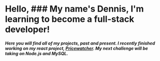 # Hello, ### My name's Dennis, I'm learning to become a full-stack developer!

##### Here you will find all of my projects, past and present. I recently finished working on my react project, [Pricewatcher](https://djkean.github.io/pricewatcher/). My next challenge will be taking on Node.js and MySQL.
